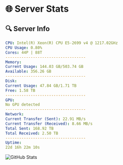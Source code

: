 # 🌐 Server Stats
## 🔍 Server Info
```yaml
CPU: Intel(R) Xeon(R) CPU E5-2699 v4 @ 1217.02GHz
CPU Usage: 0.80%
Cores: 44P | 88T
-----------------------------------
Memory:
Current Usage: 144.03 GB/503.74 GB
Available: 356.26 GB
-----------------------------------
Disk:
Current Usage: 47.84 GB/1.71 TB
Free: 1.58 TB
-----------------------------------
GPU:
No GPU detected
-----------------------------------
Network:
Current Transfer (Sent): 22.91 MB/s
Current Transfer (Received): 8.66 MB/s
Total Sent: 168.92 TB
Total Received: 2.50 TB
-----------------------------------
Uptime:
22d 16h 22m 10s
```
![GitHub Stats](https://img.shields.io/badge/Updated-2025-03-02_15:05:28-blue)